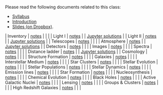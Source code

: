 Please read the following documents related to this class:

 * [Syllabus](pdf/syllabus.pdf)
 * [Introduction](pdf/intro.pdf) 
 * [Slides (on Dropbox)](https://www.dropbox.com/sh/97mr5mt9u6cyay8/AADPxv1XZh0k97chEPJr8hWFa?dl=0).

| Inventory | [notes](pdf/inventory.pdf) | | |
| Light I | [notes](pdf/light-1.pdf) | | [Jupyter solutions](https://nbviewer.jupyter.org/github/blanton144/exex/blob/master/docs/notebooks/light-1.ipynb) | 
| Light II | [notes](pdf/light-2.pdf) |  | [Jupyter solutions](https://nbviewer.jupyter.org/github/blanton144/exex/blob/master/docs/notebooks/light-2.ipynb) |
| Telescopes | [notes](pdf/telescopes.pdf) | | |
| Atmosphere | [notes](pdf/atmosphere.pdf) | | [Jupyter solutions](https://nbviewer.jupyter.org/github/blanton144/exex/blob/master/docs/notebooks/atmosphere.ipynb) |
| Detectors | [notes](pdf/detectors.pdf) | | |
| Images | [notes](pdf/images.pdf) | | |
| Spectra | [notes](pdf/spectra.pdf) | | |
| Distance ladder | [notes](pdf/distance-ladder.pdf) |  | [Jupyter solutions](https://nbviewer.jupyter.org/github/blanton144/exex/blob/master/docs/notebooks/distance-ladder.ipynb) |
| Cosmology | [notes](pdf/cosmology.pdf) | | |
| Structure Formation | [notes](pdf/structure.pdf) | | |
| Galaxies | [notes](pdf/galaxies.pdf) | | |
| Interstellar Medium | [notes](pdf/ism.pdf) | | |
| Star Clusters | [notes](pdf/stellar-clusters.pdf) |  | |
| Stellar Evolution | [notes](pdf/stellar-evolution.pdf) |  | |
| Stellar Populations | [notes](pdf/stellar-populations.pdf) |  | |
| Stellar Dynamics | [notes](pdf/dynamics.pdf) | | |
| Emission lines | [notes](pdf/emission-line.pdf) |  | |
| Star Formation | [notes](pdf/star-formation.pdf) |  | |
| Nucleosynthesis | [notes](pdf/nucleosynthesis.pdf) | | |
| Chemical Evolution | [notes](pdf/chemical-evolution.pdf) |  | |
| Black Holes | [notes](pdf/black-holes.pdf) |  | |
| Active Galactic Nuclei | [notes](pdf/agn.pdf) | | |
| Lensing | [notes](pdf/lensing.pdf) | | |
| Groups \& Clusters | [notes](pdf/groups.pdf) | | |
| High Redshift Galaxies | [notes](pdf/high-redshift.pdf) |  | |
